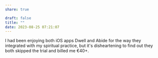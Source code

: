```yaml
---
share: true

draft: false
title: ""
date: 2023-08-25 07:21:07
---
```


I had been enjoying both iOS apps Dwell and Abide for the way they integrated with my spiritual practice, but it's disheartening to find out they both skipped the trial and billed me €40+.
